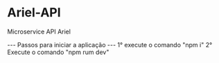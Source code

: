 # Ariel-API
Microservice API Ariel 

--- Passos para iniciar a aplicação ---
1° execute o comando "npm i"
2° Execute o comando "npm rum dev"
